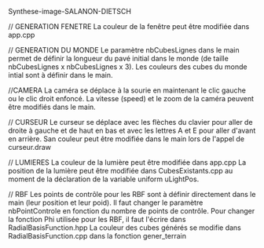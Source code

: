 Synthese-image-SALANON-DIETSCH

// GENERATION FENETRE
La couleur de la fenêtre peut être modifiée dans app.cpp

// GENERATION DU MONDE
Le paramètre nbCubesLignes dans le main permet de définir la longueur du pavé initial dans le monde (de taille nbCubesLignes x nbCubesLignes x 3).
Les couleurs des cubes du monde intial sont à définir dans le main.

//CAMERA
La caméra se déplace à la sourie en maintenant le clic gauche ou le clic droit enfoncé.
La vitesse (speed) et le zoom de la caméra peuvent être modifiés dans le main.

// CURSEUR 
Le curseur se déplace avec les flèches du clavier pour aller de droite à gauche et de haut en bas et avec les lettres A et E pour aller d'avant en arrière.
San couleur peut être modifiée dans le main lors de l'appel de curseur.draw

// LUMIERES
La couleur de la lumière peut être modifiée dans app.cpp
La position de la lumière peut être modifiée dans CubesExistants.cpp au moment de la déclaration de la variable uniform uLightPos.

// RBF
Les points de contrôle pour les RBF sont à définir directement dans le main (leur position et leur poid).
Il faut changer le paramètre nbPointControle en fonction du nombre de points de contrôle.
Pour changer la fonction Phi utilisée pour les RBF, il faut l'écrire dans RadialBasisFunction.hpp
La couleur des cubes générés se modifie dans RadialBasisFunction.cpp dans la fonction gener_terrain


